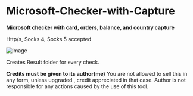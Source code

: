 # Microsoft-Checker-with-Capture
**Microsoft checker with card, orders, balance, and country capture**

Http/s, Socks 4, Socks 5 accepted

![image](https://github.com/MrTutoOff/Microsoft-Checker-with-Capture/assets/101028910/fce359bf-80b4-4e70-be5b-ad733f458436)

Creates Result folder for every check.

**Credits must be given to its author(me)**
You are not allowed to sell this in any form, unless upgraded , credit appreciated in that case.
Author is not responsible for any actions caused by the use of this tool.
